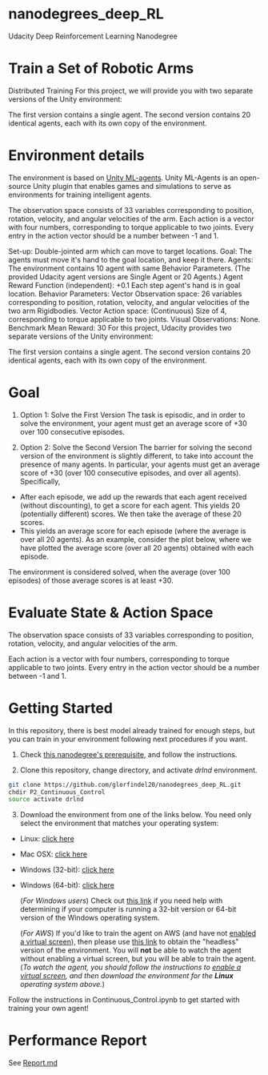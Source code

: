 # nanodegrees_deep_RL
Udacity Deep Reinforcement Learning Nanodegree

# Train a Set of Robotic Arms
Distributed Training
For this project, we will provide you with two separate versions of the Unity environment:

The first version contains a single agent.
The second version contains 20 identical agents, each with its own copy of the environment.

#  Environment details
The environment is based on [Unity ML-agents](https://github.com/Unity-Technologies/ml-agents). Unity ML-Agents is an open-source Unity plugin that enables games and simulations to serve as environments for training intelligent agents.

The observation space consists of 33 variables corresponding to position, rotation, velocity, and angular velocities of the arm. Each action is a vector with four numbers, corresponding to torque applicable to two joints. Every entry in the action vector should be a number between -1 and 1.

Set-up: Double-jointed arm which can move to target locations.
Goal: The agents must move it's hand to the goal location, and keep it there.
Agents: The environment contains 10 agent with same Behavior Parameters. (The provided Udacity agent versions are Single Agent or 20 Agents.)
Agent Reward Function (independent):
+0.1 Each step agent's hand is in goal location.
Behavior Parameters:
Vector Observation space: 26 variables corresponding to position, rotation, velocity, and angular velocities of the two arm Rigidbodies.
Vector Action space: (Continuous) Size of 4, corresponding to torque applicable to two joints.
Visual Observations: None.
Benchmark Mean Reward: 30
For this project, Udacity provides two separate versions of the Unity environment:

The first version contains a single agent.
The second version contains 20 identical agents, each with its own copy of the environment.

# Goal
1) Option 1: Solve the First Version
The task is episodic, and in order to solve the environment, your agent must get an average score of +30 over 100 consecutive episodes.

2) Option 2: Solve the Second Version
The barrier for solving the second version of the environment is slightly different, to take into account the presence of many agents. In particular, your agents must get an average score of +30 (over 100 consecutive episodes, and over all agents). Specifically,

* After each episode, we add up the rewards that each agent received (without discounting), to get a score for each agent. This yields 20 (potentially different) scores. We then take the average of these 20 scores.
*  This yields an average score for each episode (where the average is over all 20 agents).
As an example, consider the plot below, where we have plotted the average score (over all 20 agents) obtained with each episode.

The environment is considered solved, when the average (over 100 episodes) of those average scores is at least +30. 


# Evaluate State & Action Space
The observation space consists of 33 variables corresponding to position, rotation, velocity, and angular velocities of the arm.

Each action is a vector with four numbers, corresponding to torque applicable to two joints. Every entry in the action vector should be a number between -1 and 1.

# Getting Started
In this repository, there is best model already trained for enough steps,
but you can train in your environment following next procedures if you want.

1. Check [this nanodegree's prerequisite](https://github.com/udacity/deep-reinforcement-learning/#dependencies), and follow the instructions.

2. Clone this repository, change directory, and activate *drlnd* environment.
``` bash
git clone https://github.com/glorfindel20/nanodegrees_deep_RL.git
chdir P2_Continuous_Control
source activate drlnd
```

3. Download the environment from one of the links below.  You need only select the environment that matches your operating system:

  - Linux: [click here](https://s3-us-west-1.amazonaws.com/udacity-drlnd/P2/Reacher/Reacher_Linux.zip)
  - Mac OSX: [click here](https://s3-us-west-1.amazonaws.com/udacity-drlnd/P2/Reacher/Reacher.app.zip)
  - Windows (32-bit): [click here](https://s3-us-west-1.amazonaws.com/udacity-drlnd/P2/Reacher/Reacher_Windows_x86.zip)
  - Windows (64-bit): [click here](https://s3-us-west-1.amazonaws.com/udacity-drlnd/P2/Reacher/Reacher_Windows_x86_64.zip)
    
    (_For Windows users_) Check out [this link](https://support.microsoft.com/en-us/help/827218/how-to-determine-whether-a-computer-is-running-a-32-bit-version-or-64) if you need help with determining if your computer is running a 32-bit version or 64-bit version of the Windows operating system.

    (_For AWS_) If you'd like to train the agent on AWS (and have not [enabled a virtual screen](https://github.com/Unity-Technologies/ml-agents/blob/master/docs/Training-on-Amazon-Web-Service.md)), then please use [this link](https://s3-us-west-1.amazonaws.com/udacity-drlnd/P2/Reacher/Reacher_Linux_NoVis.zip) to obtain the "headless" version of the environment.  You will **not** be able to watch the agent without enabling a virtual screen, but you will be able to train the agent.  (_To watch the agent, you should follow the instructions to [enable a virtual screen](https://github.com/Unity-Technologies/ml-agents/blob/master/docs/Training-on-Amazon-Web-Service.md), and then download the environment for the **Linux** operating system above._)

Follow the instructions in Continuous_Control.ipynb to get started with training your own agent!

# Performance Report
See [Report.md](./Report.md)
